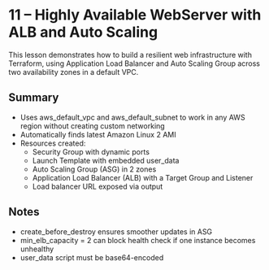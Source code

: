 # 11 – Highly Available WebServer with ALB and Auto Scaling
This lesson demonstrates how to build a resilient web infrastructure with Terraform, using Application Load Balancer and Auto Scaling Group across two availability zones in a default VPC.

## Summary
- Uses aws_default_vpc and aws_default_subnet to work in any AWS region without creating custom networking
- Automatically finds latest Amazon Linux 2 AMI
- Resources created:
  - Security Group with dynamic ports
  - Launch Template with embedded user_data
  - Auto Scaling Group (ASG) in 2 zones
  - Application Load Balancer (ALB) with a Target Group and Listener
  - Load balancer URL exposed via output

## Notes
- create_before_destroy ensures smoother updates in ASG
- min_elb_capacity = 2 can block health check if one instance becomes unhealthy
- user_data script must be base64-encoded